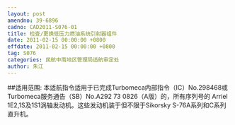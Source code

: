 ```yaml
---
layout: post
amendno: 39-6896
cadno: CAD2011-S076-01
title: 检查/更换低压力燃油系统引射器组件
date: 2011-02-15 00:00:00 +0800
effdate: 2011-02-15 00:00:00 +0800
tag: S076
categories: 民航中南地区管理局适航审定处
author: 朱江
---
```


##适用范围:
本适航指令适用于已完成Turbomeca内部指令（IC）No.298468或Turbomeca服务通告（SB）No.A292 73 0826（A版）的，所有序列号的 Arriel 1E2,1S及1S1涡轴发动机。这些发动机装于但不限于Sikorsky S-76A系列和C系列直升机。

